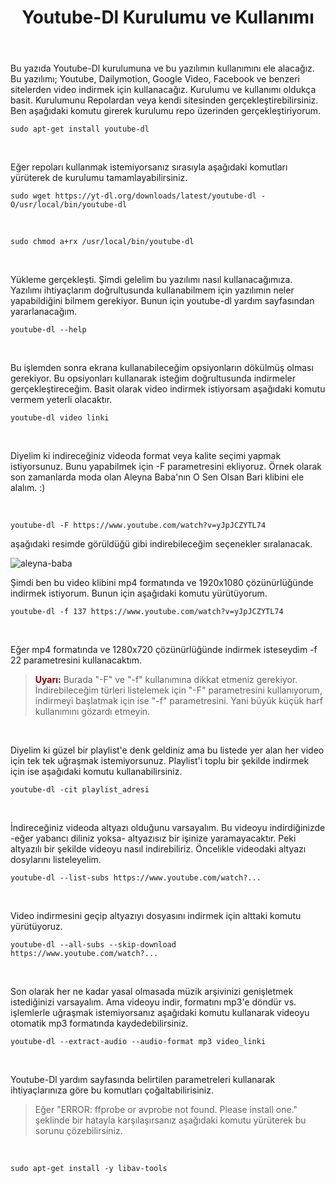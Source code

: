 ﻿---
title: Youtube-Dl Kurulumu ve Kullanımı
category: blog
last_modified_at: 2017-09-30
---
Bu yazıda Youtube-Dl kurulumuna ve bu yazılımın kullanımını ele alacağız. Bu yazılımı; Youtube, Dailymotion, Google Video, Facebook ve benzeri sitelerden video indirmek için kullanacağız. Kurulumu ve kullanımı oldukça basit. Kurulumunu Repolardan veya kendi sitesinden gerçekleştirebilirsiniz. Ben aşağıdaki komutu girerek kurulumu repo üzerinden gerçekleştiriyorum.

    sudo apt-get install youtube-dl

&nbsp;

Eğer repoları kullanmak istemiyorsanız sırasıyla aşağıdaki komutları yürüterek de kurulumu tamamlayabilirsiniz.

    sudo wget https://yt-dl.org/downloads/latest/youtube-dl -O/usr/local/bin/youtube-dl

&nbsp;

    sudo chmod a+rx /usr/local/bin/youtube-dl

&nbsp;

Yükleme gerçekleşti. Şimdi gelelim bu yazılımı nasıl kullanacağımıza. Yazılımı ihtiyaçlarım doğrultusunda kullanabilmem için yazılımın neler yapabildiğini bilmem gerekiyor. Bunun için youtube-dl yardım sayfasından yararlanacağım.

    youtube-dl --help

&nbsp;

Bu işlemden sonra ekrana kullanabileceğim opsiyonların dökülmüş olması gerekiyor. Bu opsiyonları kullanarak isteğim doğrultusunda indirmeler gerçekleştireceğim. Basit olarak video indirmek istiyorsam aşağıdaki komutu vermem yeterli olacaktır.

    youtube-dl video linki

&nbsp;

Diyelim ki indireceğiniz videoda format veya kalite seçimi yapmak istiyorsunuz. Bunu yapabilmek için -F parametresini ekliyoruz. Örnek olarak son zamanlarda moda olan Aleyna Baba'nın O Sen Olsan Bari klibini ele alalım. :)

&nbsp;

    youtube-dl -F https://www.youtube.com/watch?v=yJpJCZYTL74

aşağıdaki resimde görüldüğü gibi indirebileceğim seçenekler sıralanacak.

   
![aleyna-baba](https://www.hubeybi.com/wp-content/uploads/2017/08/aleyna-baba.png)

Şimdi ben bu video klibini mp4 formatında ve 1920x1080 çözünürlüğünde indirmek istiyorum. Bunun için aşağıdaki komutu yürütüyorum.

    youtube-dl -f 137 https://www.youtube.com/watch?v=yJpJCZYTL74

&nbsp;

Eğer mp4 formatında ve 1280x720 çözünürlüğünde indirmek isteseydim -f 22 parametresini kullanacaktım.

> <strong><span style="color: #800000;">Uyarı:</span></strong> Burada
> "-F" ve "-f" kullanımına dikkat etmeniz gerekiyor. İndirebileceğim
> türleri listelemek için "-F" parametresini kullanıyorum, indirmeyi
> başlatmak için ise "-f" parametresini. Yani büyük küçük harf
> kullanımını gözardı etmeyin.

&nbsp;

Diyelim ki güzel bir playlist'e denk geldiniz ama bu listede yer alan her video için tek tek uğraşmak istemiyorsunuz. Playlist'i toplu bir şekilde indirmek için ise aşağıdaki komutu kullanabilirsiniz.

    youtube-dl -cit playlist_adresi

&nbsp;


İndireceğiniz videoda altyazı olduğunu varsayalım. Bu videoyu indirdiğinizde -eğer yabancı diliniz yoksa- altyazısız bir işinize yaramayacaktır. Peki altyazılı bir şekilde videoyu nasıl indirebiliriz. Öncelikle videodaki altyazı dosylarını listeleyelim.

    youtube-dl --list-subs https://www.youtube.com/watch?...

&nbsp;

Video indirmesini geçip altyazıyı dosyasını indirmek için alttaki komutu yürütüyoruz.

    youtube-dl --all-subs --skip-download https://www.youtube.com/watch?...

&nbsp;

Son olarak her ne kadar yasal olmasada müzik arşivinizi genişletmek istediğinizi varsayalım. Ama videoyu indir, formatını mp3'e döndür vs. işlemlerle uğraşmak istemiyorsanız aşağıdaki komutu kullanarak videoyu otomatik mp3 formatında kaydedebilirsiniz.

    youtube-dl --extract-audio --audio-format mp3 video_linki

&nbsp;

Youtube-Dl yardım sayfasında belirtilen parametreleri kullanarak ihtiyaçlarınıza göre bu komutları çoğaltabilirisiniz.

> Eğer "ERROR: ffprobe or avprobe not found. Please install one."
> şeklinde bir hatayla karşılaşırsanız aşağıdaki komutu yürüterek bu
> sorunu çözebilirsiniz.

&nbsp;

    sudo apt-get install -y libav-tools
